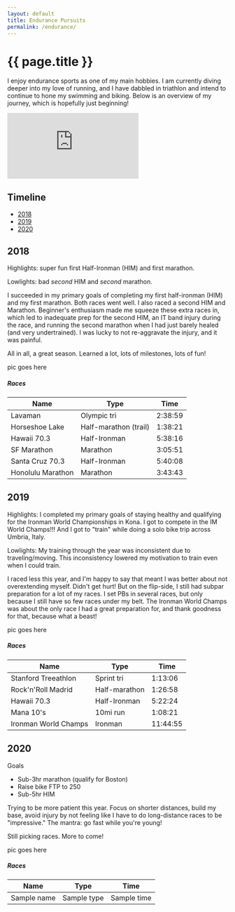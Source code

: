 ```yaml
---
layout: default
title: Endurance Pursuits
permalink: /endurance/
--- 
```

<script>
    window.addEventListener('DOMContentLoaded', () => {

    const observer = new IntersectionObserver(entries => {
        entries.forEach(entry => {
            const id = entry.target.getAttribute('id');
            if (entry.intersectionRatio > 0) {
                document.querySelector(`nav li a[href="#${id}"]`).parentElement.classList.add('active');
            } else {
                document.querySelector(`nav li a[href="#${id}"]`).parentElement.classList.remove('active');
            }
        });
    });

    document.querySelectorAll('section[id]').forEach((section) => {
        observer.observe(section);
    });
    
});
</script>

# {{ page.title }}

<div class="grid-endurance">
    <p> I enjoy endurance sports as one of my main hobbies. I am currently diving deeper into my love of running, and I have dabbled in triathlon and intend to continue to hone my swimming and biking. Below is an overview of my journey, which is hopefully just beginning!</p>
    <div class="iframe-container">
        <iframe frameborder='0' allowtransparency='true' scrolling='no' src='https://www.strava.com/athletes/38702205/activity-summary/3fdde31678660e67b32fc2cda4ffc53b5a221592' class="resp-iframe"></iframe>
    </div>
</div>

## Timeline
<div class="endr">
    <nav class="section-nav">
        <ul>
            <li><a href="#2018">2018</a></li>
            <li><a href="#2019">2019</a></li>
            <li><a href="#2020">2020</a></li>
        </ul>
    </nav>
    <div>
        <section id="2018">
            <h2>2018</h2>
                <div>

Highlights: super fun first Half-Ironman (HIM) and first marathon.

Lowlights: bad *second* HIM and *second* marathon.

I succeeded in my primary goals of completing my first half-ironman (HIM) and my first marathon. Both races went well. I also raced a second HIM and Marathon. Beginner's enthusiasm made me squeeze these extra races in, which led to inadequate prep for the second HIM, an IT band injury during the race, and running the second marathon when I had just barely healed (and very undertrained). I was lucky to not re-aggravate the injury, and it was painful.

All in all, a great season. Learned a lot, lots of milestones, lots of fun!
                </div>
                <div> pic goes here </div>
                <h5>Races</h5>
                <table class="u-full-width">
                    <thead>
                        <tr>
                            <th>Name</th>
                            <th>Type</th>
                            <th>Time</th>
                        </tr>
                    </thead>
                    <tbody>
                        <tr>
                            <td>Lavaman</td>
                            <td>Olympic tri</td>
                            <td>2:38:59</td>
                        </tr>
                        <tr>
                            <td>Horseshoe Lake</td>
                            <td>Half-marathon (trail)</td>
                            <td>1:38:21</td>
                        </tr>
                        <tr>
                            <td>Hawaii 70.3</td>
                            <td>Half-Ironman</td>
                            <td>5:38:16</td>
                        </tr>
                        <tr>
                            <td>SF Marathon</td>
                            <td>Marathon</td>
                            <td>3:05:51</td>
                        </tr>
                        <tr>
                            <td>Santa Cruz 70.3</td>
                            <td>Half-Ironman</td>
                            <td>5:40:08</td>
                        </tr>
                        <tr>
                            <td>Honolulu Marathon</td>
                            <td>Marathon</td>
                            <td>3:43:43</td>
                        </tr>
                    </tbody>
                </table>
        </section>
        <section id="2019">
            <h2>2019</h2>
            <div>

Highlights: I completed my primary goals of staying healthy and qualifying for the Ironman World Championships in Kona. I got to compete in the IM World Champs!!! And I got to "train" while doing a solo bike trip across Umbria, Italy.

Lowlights: My training through the year was inconsistent due to traveling/moving. This inconsistency lowered my motivation to train even when I could train.

I raced less this year, and I'm happy to say that meant I was better about not overextending myself. Didn't get hurt! But on the flip-side, I still had subpar preparation for a lot of my races. I set PBs in several races, but only because I still have so few races under my belt. The Ironman World Champs was about the only race I had a great preparation for, and thank goodness for that, because what a beast!
                </div>
                <div> pic goes here </div>
                <h5>Races</h5>
                <table class="u-full-width">
                    <thead>
                        <tr>
                            <th>Name</th>
                            <th>Type</th>
                            <th>Time</th>
                        </tr>
                    </thead>
                    <tbody>
                        <tr>
                            <td>Stanford Treeathlon</td>
                            <td>Sprint tri</td>
                            <td>1:13:06</td>
                        </tr>
                        <tr>
                            <td>Rock'n'Roll Madrid</td>
                            <td>Half-marathon</td>
                            <td>1:26:58</td>
                        </tr>
                        <tr>
                            <td>Hawaii 70.3</td>
                            <td>Half-Ironman</td>
                            <td>5:22:24</td>
                        </tr>
                        <tr>
                            <td>Mana 10's</td>
                            <td>10mi run</td>
                            <td>1:08:21</td>
                        </tr>
                        <tr>
                            <td>Ironman World Champs</td>
                            <td>Ironman</td>
                            <td>11:44:55</td>
                        </tr>
                    </tbody>
                </table>
        </section>
        <section id="2020">
            <h2>2020</h2>
            <div>

Goals
- Sub-3hr marathon (qualify for Boston)
- Raise bike FTP to 250
- Sub-5hr HIM

Trying to be more patient this year. Focus on shorter distances, build my base, avoid injury by not feeling like I have to do long-distance races to be "impressive." The mantra: go fast while you're young!

Still picking races. More to come!
                </div>
                <div> pic goes here </div>
                <h5>Races</h5>
                <table class="u-full-width">
                    <thead>
                        <tr>
                            <th>Name</th>
                            <th>Type</th>
                            <th>Time</th>
                        </tr>
                    </thead>
                    <tbody>
                        <tr>
                            <td>Sample name</td>
                            <td>Sample type</td>
                            <td>Sample time</td>
                        </tr>
                    </tbody>
                </table> 
        </section>
    </div>
</div>
